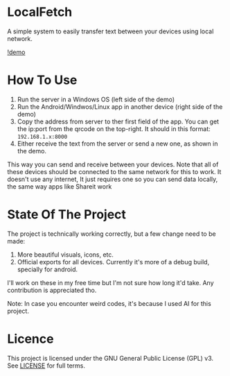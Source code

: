 # LocalFetch

A simple system to easily transfer text between your devices using local network.

[!demo](https://github.com/user-attachments/assets/987b48b1-8cbb-40ca-9752-fb162d3d9456)

# How To Use

1. Run the server in a Windows OS (left side of the demo)
2. Run the Android/Windwos/Linux app in another device (right side of the demo)
3. Copy the address from server to ther first field of the app. You can get the ip:port from
    the qrcode on the top-right. It should in this format: `192.168.1.x:8000`
4. Either receive the text from the server or send a new one, as shown in the demo.

This way you can send and receive between your devices. Note that all of these devices
should be connected to the same network for this to work. It doesn't use any internet, It just requires
one so you can send data locally, the same way apps like Shareit work

# State Of The Project

The project is technically working correctly, but a few change need to be made:

1. More beautiful visuals, icons, etc.
2. Official exports for all devices. Currently it's more of a debug build, specially for android.

I'll work on these in my free time but I'm not sure how long it'd take. Any contribution is appreciated tho.

Note: In case you encounter weird codes, it's because I used AI for this project.

# Licence

This project is licensed under the GNU General Public License (GPL) v3. See [LICENSE](https://www.gnu.org/licenses/gpl-3.0.en.html) for full terms.
